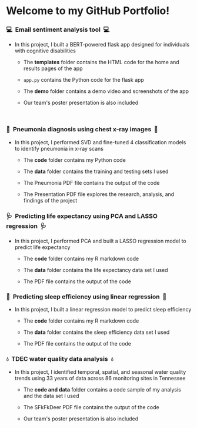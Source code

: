 # Welcome to my GitHub Portfolio!

### 💻  Email sentiment analysis tool  💻

- In this project, I built a BERT-powered flask app designed for individuals with cognitive disabilities

  - The **templates** folder contains the HTML code for the home and results pages of the app

  - `app.py` contains the Python code for the flask app

  - The **demo** folder contains a demo video and screenshots of the app

  - Our team's poster presentation is also included

&nbsp;

### 🩻  Pneumonia diagnosis using chest x-ray images  🩻

- In this project, I performed SVD and fine-tuned 4 classification models to identify pneumonia in x-ray scans

  - The **code** folder contains my Python code
  
  - The **data** folder contains the training and testing sets I used

  - The Pneumonia PDF file contains the output of the code

  - The Presentation PDF file explores the research, analysis, and findings of the project

### 🩺  Predicting life expectancy using PCA and LASSO regression  🩺

- In this project, I performed PCA and built a LASSO regression model to predict life expectancy

  - The **code** folder contains my R markdown code
  
  - The **data** folder contains the life expectancy data set I used

  - The PDF file contains the output of the code

### 🌙  Predicting sleep efficiency using linear regression  🌙

- In this project, I built a linear regression model to predict sleep efficiency

  - The **code** folder contains my R markdown code
  
  - The **data** folder contains the sleep efficiency data set I used

  - The PDF file contains the output of the code

### 💧  TDEC water quality data analysis  💧

- In this project, I identified temporal, spatial, and seasonal water quality trends using 33 years of data across 86 monitoring sites in Tennessee

  - The **code and data** folder contains a code sample of my analysis and the data set I used
  
  - The SFkFkDeer PDF file contains the output of the code
  
  - Our team's poster presentation is also included